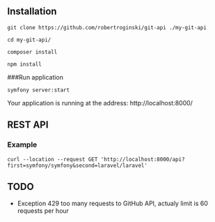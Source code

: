 Installation
------------
```
git clone https://github.com/robertroginski/git-api ./my-git-api

cd my-git-api/

composer install

npm install
```


###Run application


```
symfony server:start
```

Your application is running at the address: http://localhost:8000/


REST API
------------

### Example
```
curl --location --request GET 'http://localhost:8000/api?first=symfony/symfony&second=laravel/laravel'
```

TODO
------------
* Exception 429 too many requests to GitHub API, actualy limit is 60 requests per hour
